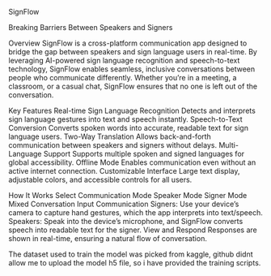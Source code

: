 SignFlow

Breaking Barriers Between Speakers and Signers

Overview
SignFlow is a cross-platform communication app designed to bridge the gap between speakers and sign language users in real-time. By leveraging AI-powered sign language recognition and speech-to-text technology, SignFlow enables seamless, inclusive conversations between people who communicate differently.
Whether you’re in a meeting, a classroom, or a casual chat, SignFlow ensures that no one is left out of the conversation.

Key Features
Real-time Sign Language Recognition
Detects and interprets sign language gestures into text and speech instantly.
Speech-to-Text Conversion
Converts spoken words into accurate, readable text for sign language users.
Two-Way Translation
Allows back-and-forth communication between speakers and signers without delays.
Multi-Language Support
Supports multiple spoken and signed languages for global accessibility.
Offline Mode
Enables communication even without an active internet connection.
Customizable Interface
Large text display, adjustable colors, and accessible controls for all users.

How It Works
Select Communication Mode
Speaker Mode
Signer Mode
Mixed Conversation
Input Communication
Signers: Use your device’s camera to capture hand gestures, which the app interprets into text/speech.
Speakers: Speak into the device’s microphone, and SignFlow converts speech into readable text for the signer.
View and Respond
Responses are shown in real-time, ensuring a natural flow of conversation.

The dataset used to train the model was picked from kaggle, github didnt allow me to upload the model h5 file, so i have provided the training scripts.

